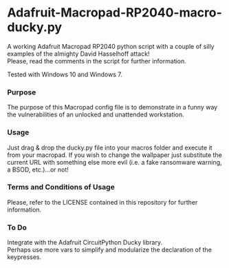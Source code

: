 # Adafruit-Macropad-RP2040-macro-ducky.py
  
A working Adafruit Macropad RP2040 python script with a couple of silly examples of the almighty David Hasselhoff attack!  
Please, read the comments in the script for further information.

Tested with Windows 10 and Windows 7.

### Purpose
The purpose of this Macropad config file is to demonstrate in a funny way the vulnerabilities of an unlocked and unattended workstation.
  
### Usage
Just drag & drop the ducky.py file into your macros folder and execute it from your macropad.
If you wish to change the wallpaper just substitute the current URL with something else more evil (i.e. a fake ransomware warning, a BSOD, etc.)...or not!
  
### Terms and Conditions of Usage
Please, refer to the LICENSE contained in this repository for further information.
  
### To Do
Integrate with the Adafruit CircuitPython Ducky library.  
Perhaps use more vars to simplify and modularize the declaration of the keypresses.
